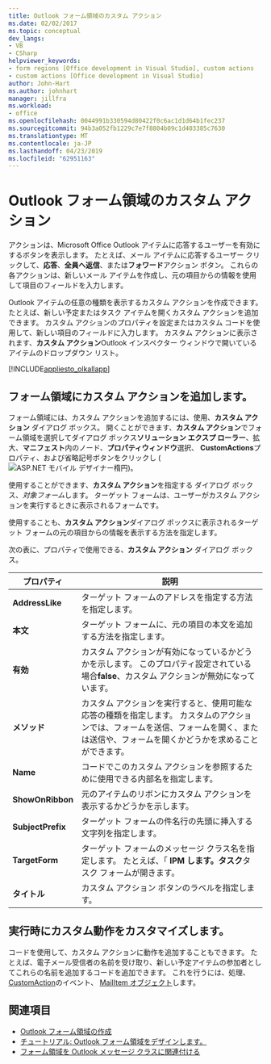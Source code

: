 ```yaml
---
title: Outlook フォーム領域のカスタム アクション
ms.date: 02/02/2017
ms.topic: conceptual
dev_langs:
- VB
- CSharp
helpviewer_keywords:
- form regions [Office development in Visual Studio], custom actions
- custom actions [Office development in Visual Studio]
author: John-Hart
ms.author: johnhart
manager: jillfra
ms.workload:
- office
ms.openlocfilehash: 0044991b330594d80422f0c6ac1d1d64b1fec237
ms.sourcegitcommit: 94b3a052fb1229c7e7f8804b09c1d403385c7630
ms.translationtype: MT
ms.contentlocale: ja-JP
ms.lasthandoff: 04/23/2019
ms.locfileid: "62951163"
---
```

# <a name="custom-actions-in-outlook-form-regions"></a>Outlook フォーム領域のカスタム アクション
  アクションは、Microsoft Office Outlook アイテムに応答するユーザーを有効にするボタンを表示します。 たとえば、メール アイテムに応答するユーザー クリックして、**応答**、**全員へ返信**、または**フォワード**アクション ボタン。 これらの各アクションは、新しいメール アイテムを作成し、元の項目からの情報を使用して項目のフィールドを入力します。

 Outlook アイテムの任意の種類を表示するカスタム アクションを作成できます。 たとえば、新しい予定またはタスク アイテムを開くカスタム アクションを追加できます。 カスタム アクションのプロパティを設定またはカスタム コードを使用して、新しい項目のフィールドに入力します。 カスタム アクションに表示されます、**カスタム アクション**Outlook インスペクター ウィンドウで開いているアイテムのドロップダウン リスト。

 [!INCLUDE[appliesto_olkallapp](../vsto/includes/appliesto-olkallapp-md.md)]

## <a name="add-custom-actions-to-a-form-region"></a>フォーム領域にカスタム アクションを追加します。
 フォーム領域には、カスタム アクションを追加するには、使用、**カスタム アクション** ダイアログ ボックス。 開くことができます、**カスタム アクション**でフォーム領域を選択してダイアログ ボックス**ソリューション エクスプ ローラー**、拡大、**マニフェスト**内のノード、**プロパティウィンドウ**選択、 **CustomActions**プロパティ、および省略記号ボタンをクリックし (![ASP.NET モバイル デザイナー楕円](../sharepoint/media/mwellipsis.gif "ASP.NET モバイルデザイナー楕円"))。

 使用することができます、**カスタム アクション**を指定する ダイアログ ボックス、*対象フォーム*します。 ターゲット フォームは、ユーザーがカスタム アクションを実行するときに表示されるフォームです。

 使用することも、**カスタム アクション**ダイアログ ボックスに表示されるターゲット フォームの元の項目からの情報を表示する方法を指定します。

 次の表に、プロパティで使用できる、**カスタム アクション** ダイアログ ボックス。

|プロパティ|説明|
|--------------|-----------------|
|**AddressLike**|ターゲット フォームのアドレスを指定する方法を指定します。|
|**本文**|ターゲット フォームに、元の項目の本文を追加する方法を指定します。|
|**有効**|カスタム アクションが有効になっているかどうかを示します。 このプロパティ設定されている場合**false**、カスタム アクションが無効になっています。|
|**メソッド**|カスタム アクションを実行すると、使用可能な応答の種類を指定します。 カスタムのアクションでは、フォームを送信、フォームを開く、または送信や、フォームを開くかどうかを求めることができます。|
|**Name**|コードでこのカスタム アクションを参照するために使用できる内部名を指定します。|
|**ShowOnRibbon**|元のアイテムのリボンにカスタム アクションを表示するかどうかを示します。|
|**SubjectPrefix**|ターゲット フォームの件名行の先頭に挿入する文字列を指定します。|
|**TargetForm**|ターゲット フォームのメッセージ クラス名を指定します。 たとえば、「 **IPM します。タスク**タスク フォームが開きます。|
|**タイトル**|カスタム アクション ボタンのラベルを指定します。|

## <a name="customize-a-custom-action-at-runtime"></a>実行時にカスタム動作をカスタマイズします。
 コードを使用して、カスタム アクションに動作を追加することもできます。 たとえば、電子メール受信者の名前を受け取り、新しい予定アイテムの参加者としてこれらの名前を追加するコードを追加できます。 これを行うには、処理、 [CustomAction](/office/vba/api/Outlook.MailItem.CustomAction)のイベント、 [MailItem オブジェクト](/office/vba/api/Outlook.MailItem)します。

## <a name="see-also"></a>関連項目
- [Outlook フォーム領域の作成](../vsto/creating-outlook-form-regions.md)
- [チュートリアル: Outlook フォーム領域をデザインします。](../vsto/walkthrough-designing-an-outlook-form-region.md)
- [フォーム領域を Outlook メッセージ クラスに関連付ける](../vsto/associating-a-form-region-with-an-outlook-message-class.md)
